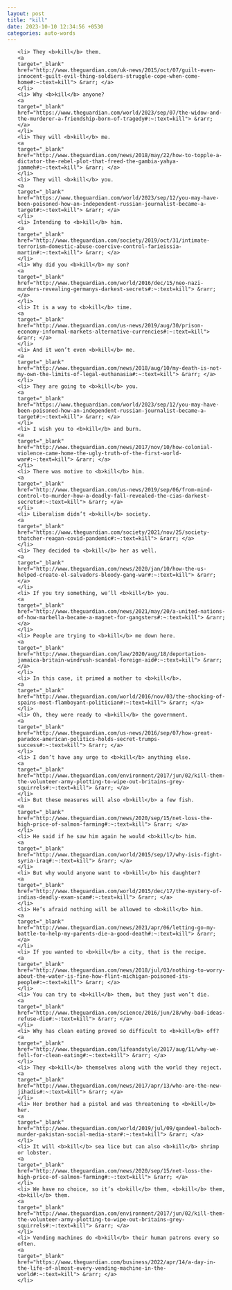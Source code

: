 ```yaml
---
layout: post
title: "kill"
date: 2023-10-10 12:34:56 +0530
categories: auto-words
---
```

<ol>

    <li> They <b>kill</b> them.
    <a 
    target="_blank" 
    href="http://www.theguardian.com/uk-news/2015/oct/07/guilt-even-innocent-guilt-evil-thing-soldiers-struggle-cope-when-come-home#:~:text=kill"> &rarr; </a>
    </li>
    <li> Why <b>kill</b> anyone?
    <a 
    target="_blank" 
    href="https://www.theguardian.com/world/2023/sep/07/the-widow-and-the-murderer-a-friendship-born-of-tragedy#:~:text=kill"> &rarr; </a>
    </li>
    <li> They will <b>kill</b> me.
    <a 
    target="_blank" 
    href="http://www.theguardian.com/news/2018/may/22/how-to-topple-a-dictator-the-rebel-plot-that-freed-the-gambia-yahya-jammeh#:~:text=kill"> &rarr; </a>
    </li>
    <li> They will <b>kill</b> you.
    <a 
    target="_blank" 
    href="https://www.theguardian.com/world/2023/sep/12/you-may-have-been-poisoned-how-an-independent-russian-journalist-became-a-target#:~:text=kill"> &rarr; </a>
    </li>
    <li> Intending to <b>kill</b> him.
    <a 
    target="_blank" 
    href="http://www.theguardian.com/society/2019/oct/31/intimate-terrorism-domestic-abuse-coercive-control-farieissia-martin#:~:text=kill"> &rarr; </a>
    </li>
    <li> Why did you <b>kill</b> my son?
    <a 
    target="_blank" 
    href="http://www.theguardian.com/world/2016/dec/15/neo-nazi-murders-revealing-germanys-darkest-secrets#:~:text=kill"> &rarr; </a>
    </li>
    <li> It is a way to <b>kill</b> time.
    <a 
    target="_blank" 
    href="http://www.theguardian.com/us-news/2019/aug/30/prison-economy-informal-markets-alternative-currencies#:~:text=kill"> &rarr; </a>
    </li>
    <li> And it won’t even <b>kill</b> me.
    <a 
    target="_blank" 
    href="http://www.theguardian.com/news/2018/aug/10/my-death-is-not-my-own-the-limits-of-legal-euthanasia#:~:text=kill"> &rarr; </a>
    </li>
    <li> They are going to <b>kill</b> you.
    <a 
    target="_blank" 
    href="https://www.theguardian.com/world/2023/sep/12/you-may-have-been-poisoned-how-an-independent-russian-journalist-became-a-target#:~:text=kill"> &rarr; </a>
    </li>
    <li> I wish you to <b>kill</b> and burn.
    <a 
    target="_blank" 
    href="http://www.theguardian.com/news/2017/nov/10/how-colonial-violence-came-home-the-ugly-truth-of-the-first-world-war#:~:text=kill"> &rarr; </a>
    </li>
    <li> There was motive to <b>kill</b> him.
    <a 
    target="_blank" 
    href="http://www.theguardian.com/us-news/2019/sep/06/from-mind-control-to-murder-how-a-deadly-fall-revealed-the-cias-darkest-secrets#:~:text=kill"> &rarr; </a>
    </li>
    <li> Liberalism didn’t <b>kill</b> society.
    <a 
    target="_blank" 
    href="https://www.theguardian.com/society/2021/nov/25/society-thatcher-reagan-covid-pandemic#:~:text=kill"> &rarr; </a>
    </li>
    <li> They decided to <b>kill</b> her as well.
    <a 
    target="_blank" 
    href="http://www.theguardian.com/news/2020/jan/10/how-the-us-helped-create-el-salvadors-bloody-gang-war#:~:text=kill"> &rarr; </a>
    </li>
    <li> If you try something, we’ll <b>kill</b> you.
    <a 
    target="_blank" 
    href="http://www.theguardian.com/news/2021/may/20/a-united-nations-of-how-marbella-became-a-magnet-for-gangsters#:~:text=kill"> &rarr; </a>
    </li>
    <li> People are trying to <b>kill</b> me down here.
    <a 
    target="_blank" 
    href="http://www.theguardian.com/law/2020/aug/18/deportation-jamaica-britain-windrush-scandal-foreign-aid#:~:text=kill"> &rarr; </a>
    </li>
    <li> In this case, it primed a mother to <b>kill</b>.
    <a 
    target="_blank" 
    href="http://www.theguardian.com/world/2016/nov/03/the-shocking-of-spains-most-flamboyant-politician#:~:text=kill"> &rarr; </a>
    </li>
    <li> Oh, they were ready to <b>kill</b> the government.
    <a 
    target="_blank" 
    href="http://www.theguardian.com/us-news/2016/sep/07/how-great-paradox-american-politics-holds-secret-trumps-success#:~:text=kill"> &rarr; </a>
    </li>
    <li> I don’t have any urge to <b>kill</b> anything else.
    <a 
    target="_blank" 
    href="http://www.theguardian.com/environment/2017/jun/02/kill-them-the-volunteer-army-plotting-to-wipe-out-britains-grey-squirrels#:~:text=kill"> &rarr; </a>
    </li>
    <li> But these measures will also <b>kill</b> a few fish.
    <a 
    target="_blank" 
    href="http://www.theguardian.com/news/2020/sep/15/net-loss-the-high-price-of-salmon-farming#:~:text=kill"> &rarr; </a>
    </li>
    <li> He said if he saw him again he would <b>kill</b> him.
    <a 
    target="_blank" 
    href="http://www.theguardian.com/world/2015/sep/17/why-isis-fight-syria-iraq#:~:text=kill"> &rarr; </a>
    </li>
    <li> But why would anyone want to <b>kill</b> his daughter?
    <a 
    target="_blank" 
    href="http://www.theguardian.com/world/2015/dec/17/the-mystery-of-indias-deadly-exam-scam#:~:text=kill"> &rarr; </a>
    </li>
    <li> He’s afraid nothing will be allowed to <b>kill</b> him.
    <a 
    target="_blank" 
    href="http://www.theguardian.com/news/2021/apr/06/letting-go-my-battle-to-help-my-parents-die-a-good-death#:~:text=kill"> &rarr; </a>
    </li>
    <li> If you wanted to <b>kill</b> a city, that is the recipe.
    <a 
    target="_blank" 
    href="http://www.theguardian.com/news/2018/jul/03/nothing-to-worry-about-the-water-is-fine-how-flint-michigan-poisoned-its-people#:~:text=kill"> &rarr; </a>
    </li>
    <li> You can try to <b>kill</b> them, but they just won’t die.
    <a 
    target="_blank" 
    href="http://www.theguardian.com/science/2016/jun/28/why-bad-ideas-refuse-die#:~:text=kill"> &rarr; </a>
    </li>
    <li> Why has clean eating proved so difficult to <b>kill</b> off?
    <a 
    target="_blank" 
    href="http://www.theguardian.com/lifeandstyle/2017/aug/11/why-we-fell-for-clean-eating#:~:text=kill"> &rarr; </a>
    </li>
    <li> They <b>kill</b> themselves along with the world they reject.
    <a 
    target="_blank" 
    href="http://www.theguardian.com/news/2017/apr/13/who-are-the-new-jihadis#:~:text=kill"> &rarr; </a>
    </li>
    <li> Her brother had a pistol and was threatening to <b>kill</b> her.
    <a 
    target="_blank" 
    href="http://www.theguardian.com/world/2019/jul/09/qandeel-baloch-murder-pakistan-social-media-star#:~:text=kill"> &rarr; </a>
    </li>
    <li> It will <b>kill</b> sea lice but can also <b>kill</b> shrimp or lobster.
    <a 
    target="_blank" 
    href="http://www.theguardian.com/news/2020/sep/15/net-loss-the-high-price-of-salmon-farming#:~:text=kill"> &rarr; </a>
    </li>
    <li> We have no choice, so it’s <b>kill</b> them, <b>kill</b> them, <b>kill</b> them.
    <a 
    target="_blank" 
    href="http://www.theguardian.com/environment/2017/jun/02/kill-them-the-volunteer-army-plotting-to-wipe-out-britains-grey-squirrels#:~:text=kill"> &rarr; </a>
    </li>
    <li> Vending machines do <b>kill</b> their human patrons every so often.
    <a 
    target="_blank" 
    href="https://www.theguardian.com/business/2022/apr/14/a-day-in-the-life-of-almost-every-vending-machine-in-the-world#:~:text=kill"> &rarr; </a>
    </li>